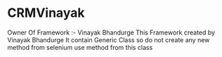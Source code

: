 # CRMVinayak
Owner Of Framework :- Vinayak Bhandurge
This Framework created by Vinayak Bhandurge 
It contain Generic Class so do not create any new method from selenium use method from this class 
